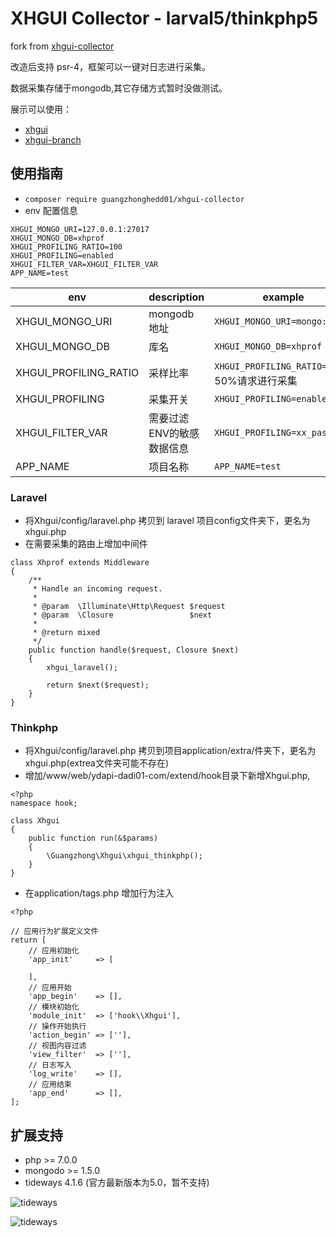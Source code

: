 # XHGUI Collector - larval5/thinkphp5
fork from [xhgui-collector](https://github.com/perftools/xhgui-collector)

改造后支持 psr-4，框架可以一键对日志进行采集。

数据采集存储于mongodb,其它存储方式暂时没做测试。

展示可以使用：
* [xhgui](https://github.com/perftools/xhgui)
* [xhgui-branch](https://github.com/laynefyc/xhgui-branch)

## 使用指南
* `composer require guangzhonghedd01/xhgui-collector` 
* env 配置信息
```
XHGUI_MONGO_URI=127.0.0.1:27017
XHGUI_MONGO_DB=xhprof
XHGUI_PROFILING_RATIO=100
XHGUI_PROFILING=enabled
XHGUI_FILTER_VAR=XHGUI_FILTER_VAR
APP_NAME=test
```

| env | description | example | default |
| ---- | ----------- | ------- | ------- |
| XHGUI_MONGO_URI | mongodb 地址 | `XHGUI_MONGO_URI=mongo:27017` | 127.0.0.1:27017 |
| XHGUI_MONGO_DB | 库名 | `XHGUI_MONGO_DB=xhprof` | xhprof |
| XHGUI_PROFILING_RATIO | 采样比率 | `XHGUI_PROFILING_RATIO=50` 对50%请求进行采集 | `XHGUI_PROFILING_RATIO=100` |
| XHGUI_PROFILING | 采集开关 | `XHGUI_PROFILING=enabled` | 如果不填写值就是关闭状态 |
| XHGUI_FILTER_VAR | 需要过滤ENV的敏感数据信息 | `XHGUI_PROFILING=xx_password` | 没有默认值 |
| APP_NAME | 项目名称 | `APP_NAME=test` | test |

### Laravel
* 将Xhgui/config/laravel.php 拷贝到 laravel 项目config文件夹下，更名为xhgui.php
* 在需要采集的路由上增加中间件
```
class Xhprof extends Middleware
{
    /**
     * Handle an incoming request.
     *
     * @param  \Illuminate\Http\Request $request
     * @param  \Closure                 $next
     *
     * @return mixed
     */
    public function handle($request, Closure $next)
    {
        xhgui_laravel();

        return $next($request);
    }
}
``` 

### Thinkphp
* 将Xhgui/config/laravel.php 拷贝到项目application/extra/件夹下，更名为xhgui.php(extrea文件夹可能不存在)
* 增加/www/web/ydapi-dadi01-com/extend/hook目录下新增Xhgui.php,
```
<?php
namespace hook;

class Xhgui
{
    public function run(&$params)
    {
        \Guangzhong\Xhgui\xhgui_thinkphp();
    }
}
```
* 在application/tags.php 增加行为注入
```
<?php

// 应用行为扩展定义文件
return [
    // 应用初始化
    'app_init'     => [

    ],
    // 应用开始
    'app_begin'    => [],
    // 模块初始化
    'module_init'  => ['hook\\Xhgui'],
    // 操作开始执行
    'action_begin' => [''],
    // 视图内容过滤
    'view_filter'  => [''],
    // 日志写入
    'log_write'    => [],
    // 应用结束
    'app_end'      => [],
];
```
## 扩展支持
* php >= 7.0.0
* mongodo >= 1.5.0
* tideways 4.1.6 (官方最新版本为5.0，暂不支持)

![tideways](https://github.com/guangzhonghedd01/xhgui-collector/blob/master/Xhgui/images/extension_tideways.jpg)

![tideways](https://github.com/guangzhonghedd01/xhgui-collector/blob/master/Xhgui/images/extension_mongodb.jpg)


